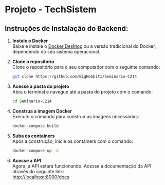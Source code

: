 
# Projeto - TechSistem

## Instruções de Instalação do Backend:

1. **Instale o Docker**  
   Baixe e instale o [Docker Desktop](https://www.docker.com/products/docker-desktop) ou a versão tradicional do Docker, dependendo do seu sistema operacional.

2. **Clone o repositório**  
   Clone o repositório para o seu computador com o seguinte comando:

   ```bash
   git clone https://github.com/BigHobbit1/Seminario-C214
   ```

3. **Acesse a pasta do projeto**  
   Abra o terminal e navegue até a pasta do projeto com o comando:

   ```bash
   cd Seminario-C214
   ```

4. **Construa a imagem Docker**  
   Execute o comando para construir as imagens necessárias:

   ```bash
   docker-compose build
   ```

5. **Suba os containers**  
   Após a construção, inicie os containers com o comando:

   ```bash
   docker-compose up -d
   ```

6. **Acesse a API**  
   Agora, a API estará funcionando. Acesse a documentação da API através do seguinte link:  
   [http://localhost:8000/docs](http://localhost:8000/docs)

